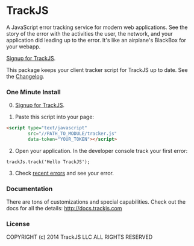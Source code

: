 TrackJS
===============

A JavaScript error tracking service for modern web applications. See the story of the error with the activities the user, the network, and your application did leading up to the error. It's like an airplane's BlackBox for your webapp.

[Signup for TrackJS](https://my.trackjs.com/signup).

This package keeps your client tracker script for TrackJS up to date. See the [Changelog](http://docs.trackjs.com/Changelog).

### One Minute Install

0. [Signup for TrackJS](https://my.trackjs.com/signup).

1. Paste this script into your page:

```html
<script type="text/javascript"
        src="//PATH_TO_MODULE/tracker.js"
        data-token="YOUR_TOKEN"></script>
```

2. Open your application. In the developer console track your first error:

```javacript
trackJs.track('Hello TrackJS');
```
3. Check [recent errors](https://my.trackjs.com/recent) and see your error.

### Documentation

There are tons of customizations and special capabilities. Check out the docs for all the details:
http://docs.trackjs.com

### License

COPYRIGHT (c) 2014 TrackJS LLC ALL RIGHTS RESERVED
